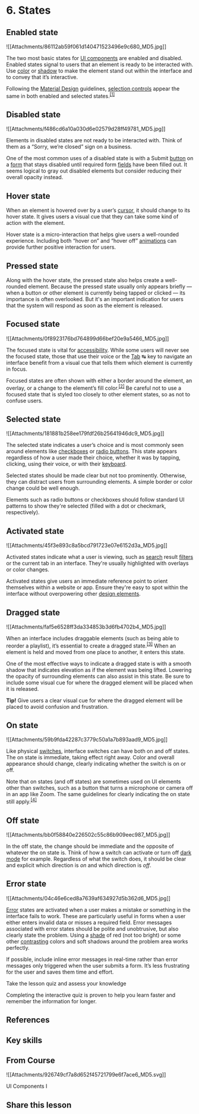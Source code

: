 # 6. States
## Enabled state

![[Attachments/86112ab59f061d140471523496e9c680_MD5.jpg]]

The two most basic states for [UI components](https://app.uxcel.com/glossary/ui-components) are enabled and disabled. Enabled states signal to users that an element is ready to be interacted with. Use [color](https://app.uxcel.com/glossary/color) or [shadow](https://app.uxcel.com/glossary/shadows) to make the element stand out within the interface and to convey that it’s interactive.

Following the [Material Design](https://app.uxcel.com/glossary/material-design) guidelines, [selection controls](https://app.uxcel.com/glossary/selection-controls) appear the same in both enabled and selected states.<sup><a href="moz-extension://1fff0f8b-616f-485f-8cf3-32584a1a9298/#anchor-1" rel="noopener noreferrer" applinkanchor="">[1]</a></sup>

## Disabled state

![[Attachments/f486cd6a10a030d6e02579d28ff49781_MD5.jpg]]

Elements in disabled states are not ready to be interacted with. Think of them as a “Sorry, we’re closed” sign on a business.

One of the most common uses of a disabled state is with a Submit [button](https://app.uxcel.com/glossary/buttons) on a [form](https://app.uxcel.com/glossary/forms) that stays disabled until required form [fields](https://app.uxcel.com/glossary/inputs) have been filled out. It seems logical to gray out disabled elements but consider reducing their overall opacity instead.

## Hover state

When an element is hovered over by a user’s [cursor](https://app.uxcel.com/glossary/cursors), it should change to its hover state. It gives users a visual cue that they can take some kind of action with the element.

Hover state is a micro-interaction that helps give users a well-rounded experience. Including both “hover on” and “hover off” [animations](https://app.uxcel.com/glossary/animation) can provide further positive interaction for users.

## Pressed state

Along with the hover state, the pressed state also helps create a well-rounded element. Because the pressed state usually only appears briefly — when a button or other element is currently being tapped or clicked — its importance is often overlooked. But it's an important indication for users that the system will respond as soon as the element is released.

## Focused state

![[Attachments/0f8923176bd764899d66bef20e9a5466_MD5.jpg]]

The focused state is vital for [accessibility](https://app.uxcel.com/glossary/accessibility). While some users will never see the focused state, those that use their voice or the [Tab](https://app.uxcel.com/glossary/tabs) ↹ key to navigate an interface benefit from a visual cue that tells them which element is currently in focus.

Focused states are often shown with either a border around the element, an overlay, or a change to the element’s fill color.<sup><a href="moz-extension://1fff0f8b-616f-485f-8cf3-32584a1a9298/#anchor-2" rel="noopener noreferrer" applinkanchor="">[2]</a></sup> Be careful not to use a focused state that is styled too closely to other element states, so as not to confuse users.

## Selected state

![[Attachments/181881b258ee179fdf26b25641946dc9_MD5.jpg]]

The selected state indicates a user’s choice and is most commonly seen around elements like [checkboxes](https://app.uxcel.com/glossary/checkboxes) or [radio buttons](https://app.uxcel.com/glossary/radio-buttons). This state appears regardless of how a user made their choice, whether it was by tapping, clicking, using their voice, or with their [keyboard](https://app.uxcel.com/glossary/keyboards). 

Selected states should be made clear but not too prominently. Otherwise, they can distract users from surrounding elements. A simple border or color change could be well enough.

Elements such as radio buttons or checkboxes should follow standard UI patterns to show they're selected (filled with a dot or checkmark, respectively).

## Activated state

![[Attachments/45f3e893c8a5bcd791723e07e6152d3a_MD5.jpg]]

Activated states indicate what a user is viewing, such as [search](https://app.uxcel.com/glossary/search) result [filters](https://app.uxcel.com/glossary/filters) or the current tab in an interface. They're usually highlighted with overlays or color changes.

Activated states give users an immediate reference point to orient themselves within a website or app. Ensure they're easy to spot within the interface without overpowering other [design elements](https://app.uxcel.com/glossary/design-elements).

## Dragged state

![[Attachments/faf5e6528ff3da334853b3d6fb4702b4_MD5.jpg]]

When an interface includes draggable elements (such as being able to reorder a playlist), it’s essential to create a dragged state.<sup><a href="moz-extension://1fff0f8b-616f-485f-8cf3-32584a1a9298/#anchor-3" rel="noopener noreferrer" applinkanchor="">[3]</a></sup> When an element is held and moved from one place to another, it enters this state.

One of the most effective ways to indicate a dragged state is with a smooth shadow that indicates elevation as if the element was being lifted. Lowering the opacity of surrounding elements can also assist in this state. Be sure to include some visual cue for where the dragged element will be placed when it is released.

**Tip!** Give users a clear visual cue for where the dragged element will be placed to avoid confusion and frustration.

## On state

![[Attachments/59b9fda42287c3779c50a1a7b893aad9_MD5.jpg]]

Like physical [switches](https://app.uxcel.com/glossary/switches), interface switches can have both on and off states. The on state is immediate, taking effect right away. Color and overall appearance should change, clearly indicating whether the switch is on or off.

Note that on states (and off states) are sometimes used on UI elements other than switches, such as a button that turns a microphone or camera off in an app like Zoom. The same guidelines for clearly indicating the on state still apply.<sup><a href="moz-extension://1fff0f8b-616f-485f-8cf3-32584a1a9298/#anchor-4" rel="noopener noreferrer" applinkanchor="">[4]</a></sup>

## Off state

![[Attachments/bb0f58840e226502c55c86b909eec987_MD5.jpg]]

In the off state, the change should be immediate and the opposite of whatever the on state is. Think of how a switch can activate or turn off [dark mode](https://app.uxcel.com/glossary/dark-mode) for example. Regardless of what the switch does, it should be clear and explicit which direction is _on_ and which direction is _off_.

## Error state

![[Attachments/04c46e6ced8a7639af634927d5b362d6_MD5.jpg]]

[Error](https://app.uxcel.com/glossary/errors) states are activated when a user makes a mistake or something in the interface fails to work. These are particularly useful in forms when a user either enters invalid data or misses a required field. Error messages associated with error states should be polite and unobtrusive, but also clearly state the problem. Using a [shade](https://app.uxcel.com/glossary/shades) of red (not too bright) or some other [contrasting](https://app.uxcel.com/glossary/contrast) colors and soft shadows around the problem area works perfectly.

If possible, include inline error messages in real-time rather than error messages only triggered when the user submits a form. It’s less frustrating for the user and saves them time and effort.

Take the lesson quiz and assess your knowledge

Completing the interactive quiz is proven to help you learn faster and remember the information for longer.

## References

## Key skills

## From Course

![[Attachments/926749cf7a8d652f45721799e6f7ace6_MD5.svg]]

UI Components I

## Share this lesson